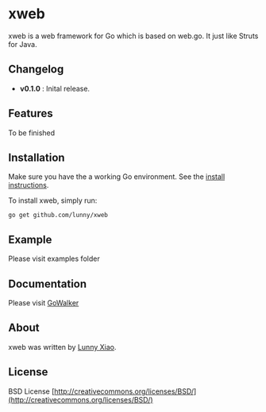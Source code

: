 # xweb

xweb is a web framework for Go which is based on web.go. It just like Struts for Java. 

## Changelog

* **v0.1.0** : Inital release.

## Features

To be finished

## Installation

Make sure you have the a working Go environment. See the [install instructions](http://golang.org/doc/install.html). 

To install xweb, simply run:

    go get github.com/lunny/xweb

## Example

Please visit examples folder

## Documentation

Please visit [GoWalker](http://gowalker.org/github.com/lunny/xweb)

## About

xweb was written by [Lunny Xiao](http://about.me/lunny). 

## License
BSD License
[http://creativecommons.org/licenses/BSD/](http://creativecommons.org/licenses/BSD/)



